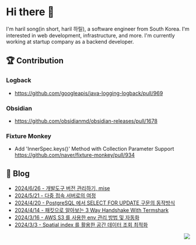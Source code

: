 

# Hi there 👋

I'm haril song(in short, haril 하릴), a software engineer from South Korea. I'm interested in web development, infrastructure, and more.
 I'm currently working at startup company as a backend developer.

## 🏆 Contribution

### Logback

- https://github.com/googleapis/java-logging-logback/pull/969

### Obsidian

- https://github.com/obsidianmd/obsidian-releases/pull/1678

### Fixture Monkey

- Add 'InnerSpec.keys()' Method with Collection Parameter Support https://github.com/naver/fixture-monkey/pull/934

## 📄 Blog <br>
- [2024/6/26 - 개발도구 버전 관리하기, mise](https://haril.dev/blog/2024/06/27/Easy-devtools-version-management-mise) <br>
- [2024/5/21 - 다중 접속 서버로의 여정](https://haril.dev/blog/2024/05/21/Journey-to-a-multi-connect-server) <br>
- [2024/4/20 - PostgreSQL 에서 SELECT FOR UPDATE 구문의 동작방식](https://haril.dev/blog/2024/04/20/select-for-update-in-PostgreSQL) <br>
- [2024/4/14 - 패킷으로 알아보는 3 Way Handshake With Termshark](https://haril.dev/blog/2024/04/14/How-to-capturing-packet-with-termshark) <br>
- [2024/3/16 - AWS S3 를 사용한 env 관리 방법 및 자동화](https://haril.dev/blog/2024/03/16/Dotenv-management-with-AWS-S3-and-Automation) <br>
- [2024/3/3 - Spatial index 를 활용한 공간 데이터 조회 최적화](https://haril.dev/blog/2024/03/03/Spatial-index) <br>

<!-- 조회수 -->
<p align="right">
  <a href="https://hits.seeyoufarm.com"><img src="https://hits.seeyoufarm.com/api/count/incr/badge.svg?url=https%3A%2F%2Fgithub.com%2Fsongkg7&count_bg=%238D7BF5&title_bg=%23252323&icon=github.svg&icon_color=%23FFFDFD&title=hits&edge_flat=false"/></a>
</p>
